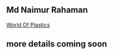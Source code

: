 <!-- Write readme for introducing this app -->

## Md Naimur Rahaman

[World Of Plastics](projects/world-of-plastics.md)

## more details coming soon
